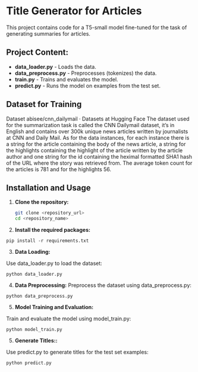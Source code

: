 # Title Generator for Articles

This project contains code for a T5-small model fine-tuned for the task of generating summaries for articles.

## Project Content:

- **data_loader.py** - Loads the data.
- **data_preprocess.py** - Preprocesses (tokenizes) the data.
- **train.py** - Trains and evaluates the model.
- **predict.py** - Runs the model on examples from the test set.

## Dataset for Training

Dataset
abisee/cnn_dailymail · Datasets at Hugging Face
The dataset used for the summarization task is called the CNN Dailymail dataset, it’s in English and contains over 300k unique news articles written by journalists at CNN and Daily Mail.
As for the data instances, for each instance there is a string for the article containing the body of the news article, a string for the highlights containing the highlight of the article written by the article author and one string for the id containing the heximal formatted SHA1 hash of the URL where the story was retrieved from. The average token count for the articles is 781 and for the highlights 56.


## Installation and Usage

1. **Clone the repository:**

   ```bash
   git clone <repository_url>
   cd <repository_name>
   ```

2. **Install the required packages:**

```
pip install -r requirements.txt
```
3. **Data Loading:**

Use data_loader.py to load the dataset:
```
python data_loader.py
```

4. **Data Preprocessing:**
Preprocess the dataset using data_preprocess.py:

```
python data_preprocess.py
```

5. **Model Training and Evaluation:**


Train and evaluate the model using model_train.py:

```
python model_train.py
```

5. **Generate Titles::**


Use predict.py to generate titles for the test set examples:

```
python predict.py
```



